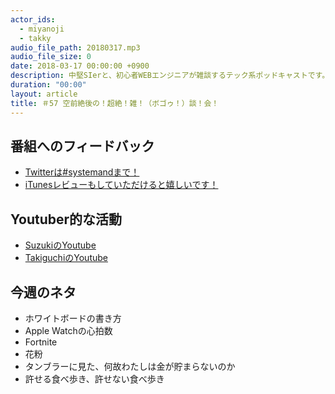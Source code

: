 ```yaml
---
actor_ids:
  - miyanoji
  - takky
audio_file_path: 20180317.mp3
audio_file_size: 0
date: 2018-03-17 00:00:00 +0900
description: 中堅SIerと、初心者WEBエンジニアが雑談するテック系ポッドキャストです。
duration: "00:00"
layout: article
title: ＃57 空前絶後の！超絶！雑！（ボゴゥ！）談！会！
---
```

## 番組へのフィードバック
* [Twitterは#systemandまで！](https://twitter.com/search?q=%23systemand)
* [iTunesレビューもしていただけると嬉しいです！](https://itunes.apple.com/jp/podcast/systemand-online/id1205168408?mt=2)

## Youtuber的な活動
* [SuzukiのYoutube](https://www.youtube.com/channel/UCqTozqKO5AWD8OccCnW3Rvw)
* [TakiguchiのYoutube](https://www.youtube.com/channel/UCtoXGiMeDggQPdGoanDE2sA)


## 今週のネタ
* ホワイトボードの書き方
* Apple Watchの心拍数
* Fortnite
* 花粉
* タンブラーに見た、何故わたしは金が貯まらないのか
* 許せる食べ歩き、許せない食べ歩き
